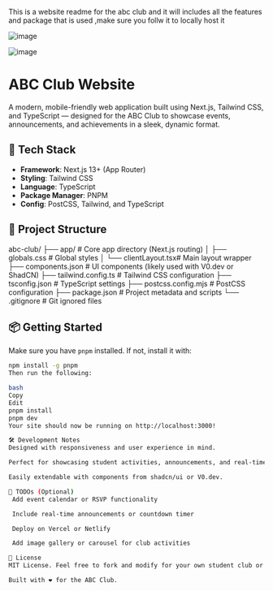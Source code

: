 This is a website readme for the abc club and it will includes all the features and package that is used ,make sure you follw it to locally host it 


![image](https://github.com/user-attachments/assets/b5081f64-ba7c-436a-b0f3-a7d5c9ee8f8b)

![image](https://github.com/user-attachments/assets/6ca7c7a9-eca9-402d-b416-7d0876b7312d)


# ABC Club Website

A modern, mobile-friendly web application built using Next.js, Tailwind CSS, and TypeScript — designed for the ABC Club to showcase events, announcements, and achievements in a sleek, dynamic format.

## 🚀 Tech Stack

- **Framework**: Next.js 13+ (App Router)
- **Styling**: Tailwind CSS
- **Language**: TypeScript
- **Package Manager**: PNPM
- **Config**: PostCSS, Tailwind, and TypeScript

## 📁 Project Structure

abc-club/ ├── app/ # Core app directory (Next.js routing) │ ├── globals.css # Global styles │ └── clientLayout.tsx# Main layout wrapper ├── components.json # UI components (likely used with V0.dev or ShadCN) ├── tailwind.config.ts # Tailwind CSS configuration ├── tsconfig.json # TypeScript settings ├── postcss.config.mjs # PostCSS configuration ├── package.json # Project metadata and scripts └── .gitignore # Git ignored files



## 📦 Getting Started

Make sure you have `pnpm` installed. If not, install it with:

```bash
npm install -g pnpm
Then run the following:

bash
Copy
Edit
pnpm install
pnpm dev
Your site should now be running on http://localhost:3000!

🛠️ Development Notes
Designed with responsiveness and user experience in mind.

Perfect for showcasing student activities, announcements, and real-time updates.

Easily extendable with components from shadcn/ui or V0.dev.

📌 TODOs (Optional)
 Add event calendar or RSVP functionality

 Include real-time announcements or countdown timer

 Deploy on Vercel or Netlify

 Add image gallery or carousel for club activities

💬 License
MIT License. Feel free to fork and modify for your own student club or project.

Built with ❤️ for the ABC Club.




